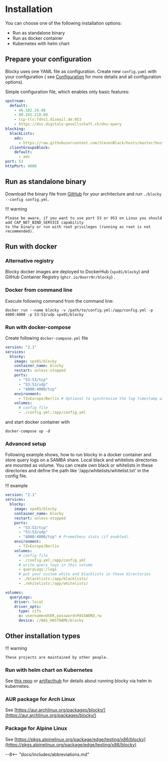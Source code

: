 # Installation

You can choose one of the following installation options:

* Run as standalone binary
* Run as docker container
* Kubernetes with helm chart

## Prepare your configuration

Blocky uses one YAML file as configuration. Create new `config.yaml` with your configuration (
see [Configuration](configuration.md) for more details and all configuration options).

Simple configuration file, which enables only basic features:

```yaml
upstream:
  default:
    - 46.182.19.48
    - 80.241.218.68
    - tcp-tls:fdns1.dismail.de:853
    - https://dns.digitale-gesellschaft.ch/dns-query
blocking:
  blackLists:
    ads:
      - https://raw.githubusercontent.com/StevenBlack/hosts/master/hosts
  clientGroupsBlock:
    default:
      - ads
port: 53
httpPort: 4000
```

## Run as standalone binary

Download the binary file from [GitHub](https://github.com/0xERR0R/blocky/releases) for your architecture and
run `./blocky --config config.yml`.

!!! warning

    Please be aware, if you want to use port 53 or 953 on Linux you should add CAP_NET_BIND_SERVICE capability
    to the binary or run with root privileges (running as root is not recommended).

## Run with docker

### Alternative registry

Blocky docker images are deployed to DockerHub (`spx01/blocky`) and GitHub Container Registry (`ghcr.io/0xerr0r/blocky`)
.

### Docker from command line

Execute following command from the command line:

```    
docker run --name blocky -v /path/to/config.yml:/app/config.yml -p 4000:4000 -p 53:53/udp spx01/blocky
```

### Run with docker-compose

Create following `docker-compose.yml` file

```yaml
version: "2.1"
services:
  blocky:
    image: spx01/blocky
    container_name: blocky
    restart: unless-stopped
    ports:
      - "53:53/tcp"
      - "53:53/udp"
      - "4000:4000/tcp"
    environment:
      - TZ=Europe/Berlin # Optional to synchronize the log timestamp with host
    volumes:
      # config file
      - ./config.yml:/app/config.yml
```

and start docker container with

```
docker-compose up -d
```

### Advanced setup

Following example shows, how to run blocky in a docker container and store query logs on a SAMBA share. Local black and
whitelists directories are mounted as volume. You can create own black or whitelists in these directories and define the
path like '/app/whitelists/whitelist.txt' in the config file.

!!! example

```yaml
version: "2.1"
services:
  blocky:
    image: spx01/blocky
    container_name: blocky
    restart: unless-stopped
    ports:
      - "53:53/tcp"
      - "53:53/udp"
      - "4000:4000/tcp" # Prometheus stats (if enabled).
    environment:
      - TZ=Europe/Berlin
    volumes:
      # config file
      - ./config.yml:/app/config.yml
      # write query logs in this volume
      - queryLogs:/logs
      # put your custom white and blacklists in these directories
      - ./blacklists:/app/blacklists/
      - ./whitelists:/app/whitelists/

volumes:
  queryLogs:
    driver: local
    driver_opts:
      type: cifs
      o: username=USER,password=PASSWORD,rw
      device: //NAS_HOSTNAME/blocky  
```

## Other installation types

!!! warning

    These projects are maintained by other people.

### Run with helm chart on Kubernetes

See [this repo](https://github.com/k8s-at-home/charts/tree/master/charts/stable/blocky)
or [artifacthub](https://hub.helm.sh/charts/k8s-at-home/blocky) for details about running blocky via helm in kubernetes.

### AUR package for Arch Linux

See [https://aur.archlinux.org/packages/blocky/](https://aur.archlinux.org/packages/blocky/)

### Package for Alpine Linux

See [https://pkgs.alpinelinux.org/package/edge/testing/x86/blocky](https://pkgs.alpinelinux.org/package/edge/testing/x86/blocky)

--8<-- "docs/includes/abbreviations.md"
